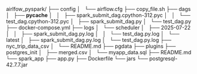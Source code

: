airlfow_pyspark/
├── config
│   └── airflow.cfg
├── copy_file.sh
├── dags
│   ├── __pycache__
│   │   ├── spark_submit_dag.cpython-312.pyc
│   │   └── test_dag.cpython-312.pyc
│   ├── spark_submit_dag.py
│   └── test_dag.py
├── docker-compose.yml
├── logs
│   └── scheduler
│       ├── 2025-07-22
│       │   ├── spark_submit_dag.py.log
│       │   └── test_dag.py.log
│       └── latest
│           ├── spark_submit_dag.py.log
│           └── test_dag.py.log
├── nyc_trip_data_csv
│   └── README.md
├── pgdata
├── plugins
├── postgres_init
│   ├── merged.csv
│   └── myapp_data.sql
├── README.md
└── spark_app
    ├── app.py
    ├── Dockerfile
    └── jars
        └── postgresql-42.7.7.jar

